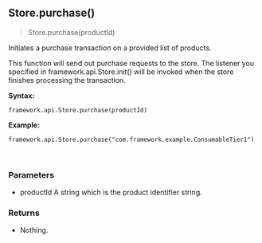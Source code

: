 
## Store.purchase()

> Store.purchase(productId)

Initiates a purchase transaction on a provided list of products.

This function will send out purchase requests to the store. The listener you specified in framework.api.Store.init() will be invoked when the store finishes processing the transaction.

**Syntax:**

    framework.api.Store.purchase(productId)

**Example:**

    framework.api.Store.purchase("com.framework.example.ConsumableTier1")

<br />


### Parameters

-   productId
A string which is the product identifier string.


### Returns

-   Nothing.
